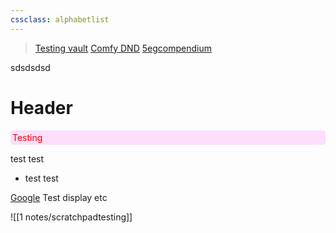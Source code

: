 ```yaml
---
cssclass: alphabetlist
---
```

> [Testing vault](obsidian://open?vault=pane%20relief%20testing&file=Untitled) 
> [Comfy DND](obsidian://open?vault=Comfy%20DND)
> [5egcompendium](obsidian://open?vault=5egcompendium&file=README)
> 


sdsdsdsd
# Header

<i style="color:red;font-style:normal;display:block;background-color:#f2f2;border-radius:4px;padding: 3px"> Testing</i>

test
test
- test
test

[Google](https://google.com) Test display etc

![[1 notes/scratchpadtesting]]